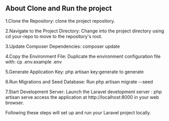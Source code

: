 

## About Clone and Run the project

1.Clone the Repository: clone the project repository.

2.Navigate to the Project Directory: Change into the project directory using cd your-repo to move to the repository's root.

3.Update Composer Dependencies: composer update

4.Copy the Environment File: Duplicate the environment configuration file with: cp .env.example .env 

5.Generate Application Key: php artisan key:generate to generate 

6.Run Migrations and Seed Database: Run php artisan migrate --seed 

7.Start Development Server: Launch the Laravel development server : php artisan serve 
access the application at http://localhost:8000 in your web browser.

Following these steps will set up and run your Laravel project locally. 


